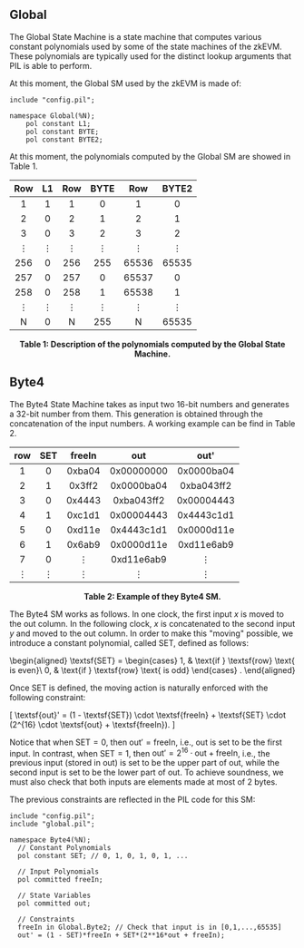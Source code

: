 ## Global

The Global State Machine is a state machine that computes various constant polynomials used by some of the state machines of the zkEVM. These polynomials are typically used for the distinct lookup arguments that PIL is able to perform.

At this moment, the Global SM used by the zkEVM is made of:

```
include "config.pil";

namespace Global(%N);
    pol constant L1;
    pol constant BYTE;
    pol constant BYTE2;
```


At this moment, the polynomials computed by the Global SM are showed in Table 1.

|   Row    |    L1    |   Row    |   BYTE   |   Row    |  BYTE2   |
| :------: | :------: | :------: | :------: | :------: | :------: |
|    1     |    1     |    1     |    0     |    1     |    0     |
|    2     |    0     |    2     |    1     |    2     |    1     |
|    3     |    0     |    3     |    2     |    3     |    2     |
| $\vdots$ | $\vdots$ | $\vdots$ | $\vdots$ | $\vdots$ | $\vdots$ |
|   256    |    0     |   256    |   255    |  65536   |  65535   |
|   257    |    0     |   257    |    0     |  65537   |    0     |
|   258    |    0     |   258    |    1     |  65538   |    1     |
| $\vdots$ | $\vdots$ | $\vdots$ | $\vdots$ | $\vdots$ | $\vdots$ |
|    N     |    0     |    N     |   255    |    N     |  65535   |
<div align="center"><b> Table 1: Description of the polynomials computed by the Global State Machine. </b></div>

## Byte4

The Byte4 State Machine takes as input two $16$-bit numbers and generates a $32$-bit number from them. This generation is obtained through the concatenation of the input numbers. A working example can be find in Table 2.

| **row**  | **SET**  |    **freeIn**     |        **out**        |       **out'**        |
| :------: | :------: | :---------------: | :-------------------: | :-------------------: |
|    1     |    0     | $\textsf{0xba04}$ | $\textsf{0x00000000}$ | $\textsf{0x0000ba04}$ |
|    2     |    1     | $\textsf{0x3ff2}$ | $\textsf{0x0000ba04}$ | $\textsf{0xba043ff2}$ |
|    3     |    0     | $\textsf{0x4443}$ | $\textsf{0xba043ff2}$ | $\textsf{0x00004443}$ |
|    4     |    1     | $\textsf{0xc1d1}$ | $\textsf{0x00004443}$ | $\textsf{0x4443c1d1}$ |
|    5     |    0     | $\textsf{0xd11e}$ | $\textsf{0x4443c1d1}$ | $\textsf{0x0000d11e}$ |
|    6     |    1     | $\textsf{0x6ab9}$ | $\textsf{0x0000d11e}$ | $\textsf{0xd11e6ab9}$ |
|    7     |    0     |     $\vdots$      | $\textsf{0xd11e6ab9}$ |       $\vdots$        |
| $\vdots$ | $\vdots$ |     $\vdots$      |       $\vdots$        |       $\vdots$        |
<div align="center"><b> Table 2: Example of they Byte4 SM. </b></div>

The Byte4 SM works as follows. In one clock, the first input $x$ is moved to the $\textsf{out}$ column. In the following clock, $x$ is concatenated to the second input $y$ and moved to the $\textsf{out}$ column. In order to make this "moving" possible, we introduce a constant polynomial, called $\textsf{SET}$, defined as follows:

\begin{aligned}
\textsf{SET} =
\begin{cases}
1, & \text{if } \textsf{row} \text{ is even}\\
0, & \text{if } \textsf{row} \text{ is odd}
\end{cases}
.
\end{aligned}

Once $\textsf{SET}$ is defined, the moving action is naturally enforced with the following constraint:

\[
\textsf{out}' = (1 - \textsf{SET}) \cdot \textsf{freeIn} + \textsf{SET} \cdot (2^{16} \cdot \textsf{out} + \textsf{freeIn}).
\]

Notice that when $\textsf{SET} = 0$, then $\textsf{out}' = \textsf{freeIn}$, i.e., $\textsf{out}$ is set to be the first input. In contrast, when $\textsf{SET} = 1$, then $\textsf{out}' = 2^{16} \cdot \textsf{out} + \textsf{freeIn}$, i.e., the previous input (stored in $\textsf{out}$) is set to be the upper part of $\textsf{out}$, while the second input is set to be the lower part of $\textsf{out}$. To achieve soundness, we must also check that both inputs are elements made at most of $2$ bytes.

The previous constraints are reflected in the PIL code for this SM:

```
include "config.pil";
include "global.pil";

namespace Byte4(%N);
  // Constant Polynomials
  pol constant SET; // 0, 1, 0, 1, 0, 1, ...

  // Input Polynomials
  pol committed freeIn;

  // State Variables
  pol committed out;

  // Constraints
  freeIn in Global.Byte2; // Check that input is in [0,1,...,65535]
  out' = (1 - SET)*freeIn + SET*(2**16*out + freeIn);
```
